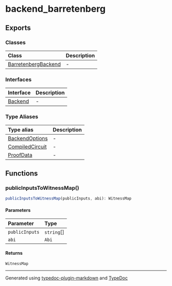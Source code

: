 # backend_barretenberg

## Exports

### Classes

| Class | Description |
| :------ | :------ |
| [BarretenbergBackend](classes/BarretenbergBackend.md) | - |

### Interfaces

| Interface | Description |
| :------ | :------ |
| [Backend](interfaces/Backend.md) | - |

### Type Aliases

| Type alias | Description |
| :------ | :------ |
| [BackendOptions](type-aliases/BackendOptions.md) | - |
| [CompiledCircuit](type-aliases/CompiledCircuit.md) | - |
| [ProofData](type-aliases/ProofData.md) | - |

## Functions

### publicInputsToWitnessMap()

```ts
publicInputsToWitnessMap(publicInputs, abi): WitnessMap
```

#### Parameters

| Parameter | Type |
| :------ | :------ |
| `publicInputs` | `string`[] |
| `abi` | `Abi` |

#### Returns

`WitnessMap`

***

Generated using [typedoc-plugin-markdown](https://www.npmjs.com/package/typedoc-plugin-markdown) and [TypeDoc](https://typedoc.org/)
